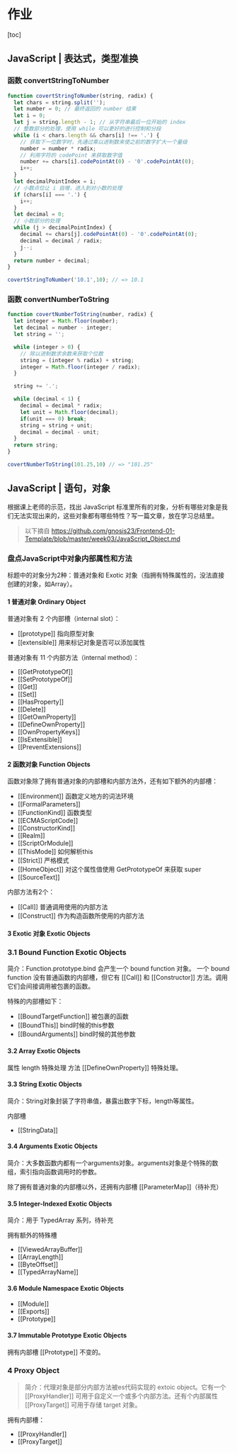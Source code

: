

# 作业

[toc]

## JavaScript | 表达式，类型准换

### 函数 convertStringToNumber

```js
function covertStringToNumber(string, radix) {
  let chars = string.split('');
  let number = 0; // 最终返回的 number 结果
  let i = 0; 
  let j = string.length - 1; // 从字符串最后一位开始的 index
  // 整数部分的处理，使用 while 可以更好的进行控制和分段
  while (i < chars.length && chars[i] !== '.') {
    // 获取下一位数字时，先通过乘以进制数来使之前的数字扩大一个量级
    number = number * radix;
    // 利用字符的 codePoint 来获取数字值
    number += chars[i].codePointAt(0) - '0'.codePointAt(0);
    i++;
  }
  let decimalPointIndex = i;
  // 小数点位让 i 自增，进入到对小数的处理
  if (chars[i] === '.') {
    i++;
  }
  let decimal = 0;
  // 小数部分的处理
  while (j > decimalPointIndex) {
    decimal += chars[j].codePointAt(0) - '0'.codePointAt(0);
    decimal = decimal / radix;
    j--;
  }
  return number + decimal;
}

covertStringToNumber('10.1',10); // => 10.1
```



### 函数 convertNumberToString

```js
function covertNumberToString(number, radix) {
  let integer = Math.floor(number);
  let decimal = number - integer;
  let string = '';

  while (integer > 0) {
    // 除以进制数求余数来获取个位数
    string = (integer % radix) + string;
    integer = Math.floor(integer / radix);
  }

  string += '.';

  while (decimal < 1) {
    decimal = decimal * radix;
    let unit = Math.floor(decimal);
    if(unit === 0) break;
    string = string + unit;
    decimal = decimal - unit; 
  }
  return string;
}

covertNumberToString(101.25,10) // => "101.25"
```



## JavaScript | 语句，对象

根据课上老师的示范，找出 JavaScript 标准里所有的对象，分析有哪些对象是我们无法实现出来的，这些对象都有哪些特性？写一篇文章，放在学习总结里。

> 以下摘自 https://github.com/gnosis23/Frontend-01-Template/blob/master/week03/JavaScript_Object.md

### 盘点JavaScript中对象内部属性和方法

标题中的对象分为2种：普通对象和 Exotic 对象（指拥有特殊属性的，没法直接创建的对象，如Array）。

#### 1 普通对象 Ordinary Object

普通对象有 2 个内部槽（internal slot）：

- [[prototype]] 指向原型对象
- [[extensible]] 用来标记对象是否可以添加属性

普通对象有 11 个内部方法（internal method）：

- [[GetPrototypeOf]]
- [[SetPrototypeOf]]
- [[Get]]
- [[Set]]
- [[HasProperty]]
- [[Delete]]
- [[GetOwnProperty]]
- [[DefineOwnProperty]]
- [[OwnPropertyKeys]]
- [[IsExtensible]]
- [[PreventExtensions]]

#### 2 函数对象 Function Objects

函数对象除了拥有普通对象的内部槽和内部方法外，还有如下额外的内部槽：

- [[Environment]] 函数定义地方的词法环境
- [[FormalParameters]]
- [[FunctionKind]] 函数类型
- [[ECMAScriptCode]]
- [[ConstructorKind]]
- [[Realm]]
- [[ScriptOrModule]]
- [[ThisMode]] 如何解析this
- [[Strict]] 严格模式
- [[HomeObject]] 对这个属性值使用 GetPrototypeOf 来获取 super
- [[SourceText]]

内部方法有2个：

- [[Call]] 普通调用使用的内部方法
- [[Construct]] 作为构造函数所使用的内部方法

#### 3 Exotic 对象 Exotic Objects

### 3.1 Bound Function Exotic Objects

简介：Function.prototype.bind 会产生一个 bound function 对象。 一个 bound function 没有普通函数的内部槽，但它有 [[Call]] 和 [[Constructor]] 方法。调用它们会间接调用被包裹的函数。

特殊的内部槽如下：

- [[BoundTargetFunction]] 被包裹的函数
- [[BoundThis]] bind时候的this参数
- [[BoundArguments]] bind时候的其他参数

#### 3.2 Array Exotic Objects

属性 length 特殊处理 方法 [[DefineOwnProperty]] 特殊处理。

#### 3.3 String Exotic Objects

简介：String对象封装了字符串值，暴露出数字下标，length等属性。

内部槽

- [[StringData]]

#### 3.4 Arguments Exotic Objects

简介：大多数函数内都有一个arguments对象。arguments对象是个特殊的数组，索引指向函数调用时的参数。

除了拥有普通对象的内部槽以外，还拥有内部槽 [[ParameterMap]]（待补充）

#### 3.5 Integer-Indexed Exotic Objects

简介：用于 TypedArray 系列，待补充

拥有额外的特殊槽

- [[ViewedArrayBuffer]]
- [[ArrayLength]]
- [[ByteOffset]]
- [[TypedArrayName]]

#### 3.6 Module Namespace Exotic Objects

- [[Module]]
- [[Exports]]
- [[Prototype]]

#### 3.7 Immutable Prototype Exotic Objects

拥有内部槽 [[Prototype]] 不变的。

### 4 Proxy Object

> 简介：代理对象是部分内部方法被es代码实现的 extoic object。它有一个 [[ProxyHandler]] 可用于自定义一个或多个内部方法。还有个内部属性 [[ProxyTarget]] 可用于存储 target 对象。

拥有内部槽：

- [[ProxyHandler]]
- [[ProxyTarget]]